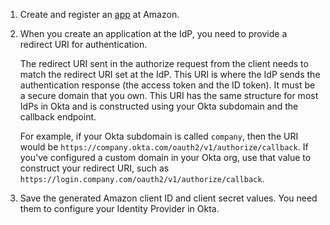 1. Create and register an [app](https://developer.amazon.com/docs/login-with-amazon/register-web.html) at Amazon.

1. When you create an application at the IdP, you need to provide a redirect URI for authentication.

    The redirect URI sent in the authorize request from the client needs to match the redirect URI set at the IdP. This URI is where the IdP sends the authentication response (the access token and the ID token). It must be a secure domain that you own. This URI has the same structure for most IdPs in Okta and is constructed using your Okta subdomain and the callback endpoint.

    For example, if your Okta subdomain is called `company`, then the URI would be `https://company.okta.com/oauth2/v1/authorize/callback`. If you've configured a custom domain in your Okta org, use that value to construct your redirect URI, such as `https://login.company.com/oauth2/v1/authorize/callback`.

1. Save the generated Amazon client ID and client secret values. You need them to configure your Identity Provider in Okta.
